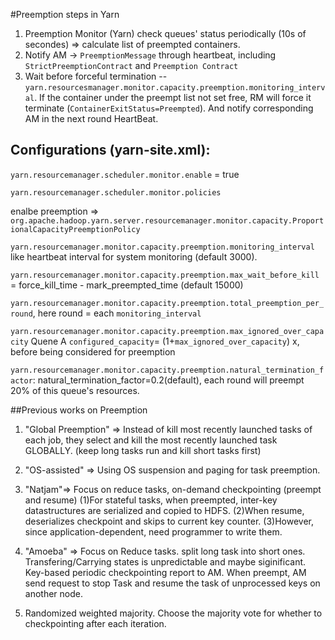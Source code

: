#Preemption steps in Yarn
1. Preemption Monitor (Yarn) check queues' status periodically (10s of secondes) => calculate list of preempted containers.
2. Notify AM -> `PreemptionMessage` through heartbeat, including `StrictPreemptionContract` and `Preemption Contract`
3. Wait before forceful termination -- `yarn.resourcesmanager.monitor.capacity.preemption.monitoring_interval`. If the container under the preempt list not set free, RM will force it terminate (`ContainerExitStatus=Preempted`). And notify corresponding AM in the next round HeartBeat.

## Configurations (yarn-site.xml):
`yarn.resourcemanager.scheduler.monitor.enable` = true

`yarn.resourcemanager.scheduler.monitor.policies`

enalbe preemption => `org.apache.hadoop.yarn.server.resourcemanager.monitor.capacity.ProportionalCapacityPreemptionPolicy`

`yarn.resourcemanager.monitor.capacity.preemption.monitoring_interval` like heartbeat interval for system monitoring (default 3000).

`yarn.resourcemanager.monitor.capacity.preemption.max_wait_before_kill` = force_kill_time - mark_preempted_time (default 15000)

`yarn.resourcemanager.monitor.capacity.preemption.total_preemption_per_round`, here round = each `monitoring_interval`

`yarn.resourcemanager.monitor.capacity.preemption.max_ignored_over_capacity`  Quene A `configured_capacity`= (1+`max_ignored_over_capacity`) x, before being considered for preemption

`yarn.resourcemanager.monitor.capacity.preemption.natural_termination_factor`: natural_termination_factor=0.2(default), each round will preempt 20% of this queue's resources.


##Previous works on Preemption

1. "Global Preemption" => Instead of kill most recently launched tasks of each job, they select and kill the most recently launched task GLOBALLY. (keep long tasks run and kill short tasks first)

2. "OS-assisted" => Using OS suspension and paging for task preemption.

3. "Natjam"=> Focus on reduce tasks, on-demand checkpointing (preempt and resume)
    (1)For stateful tasks, when preempted, inter-key datastructures are serialized and copied to HDFS.
    (2)When resume, deserializes checkpoint and skips to current key counter. 
    (3)However, since application-dependent, need programmer to write them.
    
4. "Amoeba" => Focus on Reduce tasks. split long task into short ones. Transfering/Carrying states is unpredictable and maybe siginificant. Key-based periodic checkpointing report to AM. When preempt, AM send request to stop Task and resume the task of unprocessed keys on another node.

5. Randomized weighted majority. Choose the majority vote for whether to checkpointing after each iteration.
